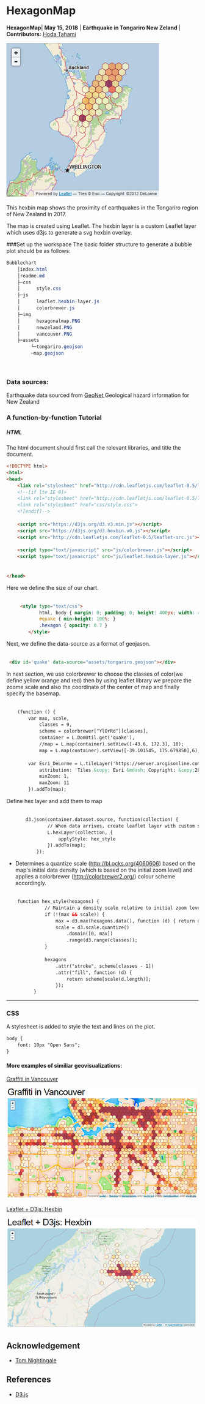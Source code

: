 # HexagonMap


**HexagonMap**| **May 15, 2018** | **Earthquake in Tongariro New Zeland** | **Contributors:**
[Hoda Tahami](https://hodatahami.github.io/hexagonmap/)

![](img/hexagonalmap.PNG)


This hexbin map shows the proximity of earthquakes in the Tongariro region of New Zealand in 2017.

The map is created using Leaflet. The hexbin layer is a custom Leaflet layer which uses d3js to generate a svg hexbin overlay.


 ###Set up the workspace
 The basic folder structure to generate a bubble plot should be as follows:
   ```powershell
   Bubblechart
       │index.html
       │readme.md
       ├─css
       │      style.css
       ├─js
       │      leaflet.hexbin-layer.js
       │      colorbrewer.js
       ├─img
       │      hexagonalmap.PNG
       │      newzeland.PNG
       │      vancouver.PNG
       ├─assets
            └─tongariro.geojson
            ─map.geojson
            
          
   ```

 

###  Data sources:
Earthquake data sourced from
[GeoNet ](https://quakesearch.geonet.org.nz/)Geological hazard information for New Zealand

### A function-by-function Tutorial

##### HTML
The html document should first call the relevant libraries, and title the document.
``` html
<!DOCTYPE html>
<html>
<head>
    <link rel="stylesheet" href="http://cdn.leafletjs.com/leaflet-0.5/leaflet.css" />
    <!--[if lte IE 8]>
    <link rel="stylesheet" href="http://cdn.leafletjs.com/leaflet-0.5/leaflet.ie.css" />
    <link rel="stylesheet" href="css/style.css">
    <![endif]-->

    <script src="https://d3js.org/d3.v3.min.js"></script>
    <script src="https://d3js.org/d3.hexbin.v0.js"></script>
    <script src="http://cdn.leafletjs.com/leaflet-0.5/leaflet-src.js"></script>

    <script type="text/javascript" src="js/colorbrewer.js"></script>
    <script type="text/javascript" src="js/leaflet.hexbin-layer.js"></script>

   
</head>
```

 Here we define the size of our chart.
``` html

     <style type="text/css">
            html, body { margin: 0; padding: 0; height: 400px; width: 400px; font: 10px "Open Sans" }
            #quake { min-height: 100%; }
            .hexagon { opacity: 0.7 }
        </style>
```



Next, we define the data-source as a format of geojason.
``` html

 <div id='quake' data-source="assets/tongariro.geojson"></div>
```
In next section, we use colorbrewer to choose the classes of color(we define yellow 
orange and red) then by using leaflet library we prepare the zoome scale and also the coordinate of the 
center of map and finally specify the basemap.

``` html
        
    (function () {
        var max, scale,
            classes = 9,
            scheme = colorbrewer["YlOrRd"][classes],
            container = L.DomUtil.get('quake'),
            //map = L.map(container).setView([-43.6, 172.3], 10);
            map = L.map(container).setView([-39.101545, 175.679850],6);

        var Esri_DeLorme = L.tileLayer('https://server.arcgisonline.com/ArcGIS/rest/services/Specialty/DeLorme_World_Base_Map/MapServer/tile/{z}/{y}/{x}', {
            attribution: 'Tiles &copy; Esri &mdash; Copyright: &copy;2012 DeLorme',
            minZoom: 1,
            maxZoom: 11
        }).addTo(map);
```

Define hex layer and add them to map

``` html
        
       d3.json(container.dataset.source, function(collection) {
               // When data arrives, create leaflet layer with custom style callback.
               L.hexLayer(collection, {
                   applyStyle: hex_style
               }).addTo(map);
           });

```

 * Determines a quantize scale (http://bl.ocks.org/4060606) based on the
  map's initial data density (which is based on the initial zoom level)
  and applies a colorbrewer (http://colorbrewer2.org/) colour scheme accordingly.

``` html
        
    function hex_style(hexagons) {
              // Maintain a density scale relative to initial zoom level.
              if (!(max && scale)) {
                  max = d3.max(hexagons.data(), function (d) { return d.length; });
                  scale = d3.scale.quantize()
                      .domain([0, max])
                      .range(d3.range(classes));
              }
  
              hexagons
                  .attr("stroke", scheme[classes - 1])
                  .attr("fill", function (d) {
                      return scheme[scale(d.length)];
                  });
          }
```
<hr>

### CSS
A stylesheet is added to style the text and lines on the plot.

``` html
body {
    font: 10px "Open Sans";
}

```


####  More examples of similiar geovisualizations:
 [Graffiti in Vancouver](http://bl.ocks.org/tnightingale/4711787)
 
 ![](img/vancouver.PNG)
 
 [Leaflet + D3js: Hexbin](http://bl.ocks.org/tnightingale/4668062)
 
 ![](img/newzeland.PNG)
 
 
 
## Acknowledgement
- [Tom Nightingale](https://gist.github.com/tnightingale) 


## References
- [D3.js](https://d3js.org/) 
